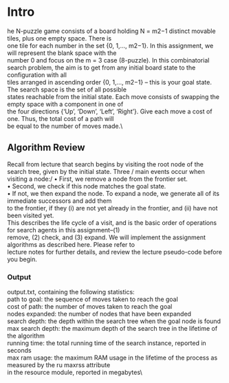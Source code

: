 # Intro
he N-puzzle game consists of a board holding N = m2−1 distinct movable tiles, plus one empty space. There is\
one tile for each number in the set {0, 1,..., m2−1}. In this assignment, we will represent the blank space with the \
number 0 and focus on the m = 3 case (8-puzzle).
In this combinatorial search problem, the aim is to get from any initial board state to the configuration with all\
tiles arranged in ascending order {0, 1,..., m2−1} – this is your goal state. The search space is the set of all possible\
states reachable from the initial state. Each move consists of swapping the empty space with a component in one of\
the four directions {‘Up’, ‘Down’, ‘Left’, ‘Right’}. Give each move a cost of one. Thus, the total cost of a path will\
be equal to the number of moves made.\
## Algorithm Review
Recall from lecture that search begins by visiting the root node of the search tree, given by the initial state. Three /
main events occur when visiting a node:/
• First, we remove a node from the frontier set.\
• Second, we check if this node matches the goal state.\
• If not, we then expand the node. To expand a node, we generate all of its immediate successors and add them\
to the frontier, if they (i) are not yet already in the frontier, and (ii) have not been visited yet.\
This describes the life cycle of a visit, and is the basic order of operations for search agents in this assignment–(1)\
remove, (2) check, and (3) expand. We will implement the assignment algorithms as described here. Please refer to\
lecture notes for further details, and review the lecture pseudo-code before you begin.

### Output
output.txt, containing the following statistics:\
path to goal: the sequence of moves taken to reach the goal\
cost of path: the number of moves taken to reach the goal\
nodes expanded: the number of nodes that have been expanded\
search depth: the depth within the search tree when the goal node is found\
max search depth: the maximum depth of the search tree in the lifetime of the algorithm\
running time: the total running time of the search instance, reported in seconds\
max ram usage: the maximum RAM usage in the lifetime of the process as measured by the ru maxrss attribute\
in the resource module, reported in megabytes\
